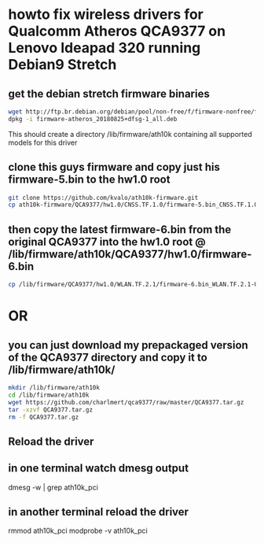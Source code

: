 # howto fix wireless drivers for Qualcomm Atheros QCA9377 on Lenovo Ideapad 320 running Debian9 Stretch

## get the debian stretch firmware binaries
```bash
wget http://ftp.br.debian.org/debian/pool/non-free/f/firmware-nonfree/firmware-atheros_20180825+dfsg-1_all.deb
dpkg -i firmware-atheros_20180825+dfsg-1_all.deb
```

This should create a directory /lib/firmware/ath10k containing all supported models for this driver

## clone this guys firmware and copy just his firmware-5.bin to the hw1.0 root
```bash
git clone https://github.com/kvalo/ath10k-firmware.git
cp ath10k-firmware/QCA9377/hw1.0/CNSS.TF.1.0/firmware-5.bin_CNSS.TF.1.0-00267-QCATFSWPZ-1 /lib/firmeware/ath10k/QCA9377/hw1.0/firmware-5.bin
```

## then copy the latest firmware-6.bin from the original QCA9377 into the hw1.0 root @ /lib/firmware/ath10k/QCA9377/hw1.0/firmware-6.bin
```bash
cp /lib/firmware/QCA9377/hw1.0/WLAN.TF.2.1/firmware-6.bin_WLAN.TF.2.1-00021-QCARMSWP-1 /lib/firmware/ath10k/QCA9377/hw1.0/firmware-6.bin
```

# OR

## you can just download my prepackaged version of the QCA9377 directory and copy it to /lib/firmware/ath10k/
```bash
mkdir /lib/firmware/ath10k
cd /lib/firmware/ath10k
wget https://github.com/charlmert/qca9377/raw/master/QCA9377.tar.gz
tar -xzvf QCA9377.tar.gz
rm -f QCA9377.tar.gz
```

## Reload the driver

## in one terminal watch dmesg output
dmesg -w | grep ath10k_pci

## in another terminal reload the driver

rmmod ath10k_pci
modprobe -v ath10k_pci

